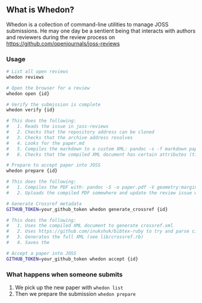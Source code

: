 ## What is Whedon?

Whedon is a collection of command-line utilities to manage JOSS submissions. He may one day be a sentient being that interacts with authors and reviewers during the review process on https://github.com/openjournals/joss-reviews

### Usage

```bash
# List all open reviews
whedon reviews

# Open the browser for a review
whedon open {id}

# Verify the submission is complete
whedon verify {id}

# This does the following:
#   1. Reads the issue in joss-reviews
#   2. Checks that the repository address can be cloned
#   3. Checks that the archive address resolves
#   4. Looks for the paper.md
#   5. Compiles the markdown to a custom XML: pandoc -s -f markdown paper.md -o paper.xml --template xml.template
#   6. Checks that the compiled XML document has certain attributes (title, authors, summary etc.)

# Prepare to accept paper into JOSS
whedon prepare {id}

# This does the following:
#   1. Compiles the PDF with: pandoc -S -o paper.pdf -V geometry:margin=1in --filter pandoc-citeproc paper.md --template latex.template
#   2. Uploads the compiled PDF somewhere and update the review issue with a link to the PDF

# Generate Crossref metadata
GITHUB_TOKEN=your_github_token whedon generate_crossref {id}

# This does the following:
#   1. Uses the compiled XML document to generate crossref.xml
#   2. Uses https://github.com/inukshuk/bibtex-ruby to try and parse citations (see lib/bibtex.rb)
#   3. Generates the full XML (see lib/crossref.rb)
#   4. Saves the

# Accept a paper into JOSS
GITHUB_TOKEN=your_github_token whedon accept {id}
```

### What happens when someone submits

1. We pick up the new paper with `whedon list`
2. Then we prepare the submission `whedon prepare`
